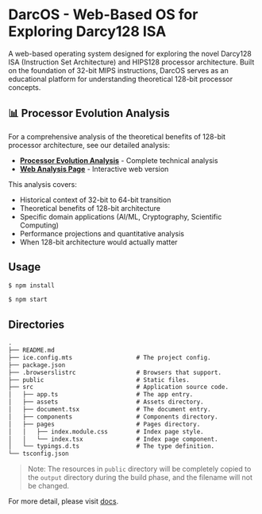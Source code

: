 # DarcOS - Web-Based OS for Exploring Darcy128 ISA

A web-based operating system designed for exploring the novel Darcy128 ISA (Instruction Set Architecture) and HIPS128 processor architecture. Built on the foundation of 32-bit MIPS instructions, DarcOS serves as an educational platform for understanding theoretical 128-bit processor concepts.

## 📊 Processor Evolution Analysis

For a comprehensive analysis of the theoretical benefits of 128-bit processor architecture, see our detailed analysis:

- **[Processor Evolution Analysis](docs/processor-evolution-analysis.md)** - Complete technical analysis
- **[Web Analysis Page](https://uw-rizzlers.netlify.app/#/analysis)** - Interactive web version

This analysis covers:
- Historical context of 32-bit to 64-bit transition
- Theoretical benefits of 128-bit architecture
- Specific domain applications (AI/ML, Cryptography, Scientific Computing)
- Performance projections and quantitative analysis
- When 128-bit architecture would actually matter

## Usage

```bash
$ npm install

$ npm start
```

## Directories

```md
.
├── README.md
├── ice.config.mts                  # The project config.
├── package.json
├── .browserslistrc                 # Browsers that support.
├── public                          # Static files.
├── src                             # Application source code.
│   ├── app.ts                      # The app entry.
│   ├── assets                      # Assets directory.
│   ├── document.tsx                # The document entry.
│   ├── components                  # Components directory.
│   ├── pages                       # Pages directory.
│   │   ├── index.module.css        # Index page style.
│   │   └── index.tsx               # Index page component.
│   └── typings.d.ts                # The type definition.
└── tsconfig.json
```

> Note: The resources in `public` directory will be completely copied to the `output` directory during the build phase, and the filename will not be changed.

For more detail, please visit [docs](https://v3.ice.work/).
